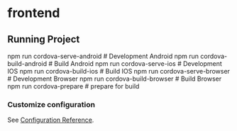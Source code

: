 # frontend

## Running Project
npm run cordova-serve-android # Development Android
npm run cordova-build-android # Build Android
npm run cordova-serve-ios # Development IOS
npm run cordova-build-ios # Build IOS
npm run cordova-serve-browser # Development Browser
npm run cordova-build-browser # Build Browser
npm run cordova-prepare # prepare for build


### Customize configuration
See [Configuration Reference](https://cli.vuejs.org/config/).
